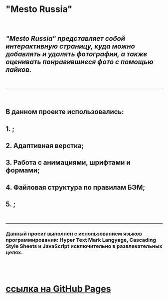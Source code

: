 # **"Mesto Russia"** 
<br />

## *"Mesto Russia" представляет собой интерактивную страницу, куда можно добавлять и удалять фотографии, а также оценивать понравившиеся фото с помощью лайков.*
<br />

---
<br />

## В данном проекте использовались: 

## 1. ;
## 2. Адаптивная верстка;
## 3. Работа с анимациями, шрифтами и формами;
## 4. Файловая структура по правилам БЭМ;
## 5. ;
<br />

---
### Данный проект выполнен с использованием языков программирования: Hyper Text Mark Langyage, Cascading Style Sheets и JavaScript исключительно в развлекательных целях.
<br />
<br />

# [ссылка на GitHub Pages](https://bukingemskiy.github.io/mesto/)
